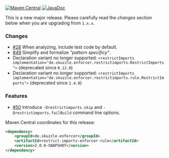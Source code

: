 [![Maven Central](https://img.shields.io/static/v1?label=MavenCentral&message=2.0.0-SNAPSHOT&color=blue)](https://search.maven.org/artifact/de.skuzzle.enforcer/restrict-imports-enforcer-rule/2.0.0-SNAPSHOT/jar) [![JavaDoc](https://img.shields.io/static/v1?label=JavaDoc&message=2.0.0-SNAPSHOT&color=orange)](http://www.javadoc.io/doc/de.skuzzle.enforcer/restrict-imports-enforcer-rule/2.0.0-SNAPSHOT)

This is a new major release. Please carefully read the _changes_ section below when you are upgrading from `1.x.x`.

### Changes
* [#28](https://github.com/skuzzle/restrict-imports-enforcer-rule/issues/28) When analyzing, include test code by default.
* [#49](https://github.com/skuzzle/restrict-imports-enforcer-rule/issues/49) Simplify and formalize _"pattern specificy"_.
* Declaration variant no longer supported: `<restrictImports implementation="de.skuzzle.enforcer.restrictimports.RestrictImports">` (deprecated since `0.12.0`)
* Declaration variant no longer supported: `<restrictImports implementation="de.skuzzle.enforcer.restrictimports.rule.RestrictImports">` (deprecated since `1.4.0`)


### Features
* [#50](https://github.com/skuzzle/restrict-imports-enforcer-rule/issues/50) Introduce `-Drestrictimports.skip` and `-Drestrictimports.failBuild` command line options.


Maven Central coordinates for this release:

```xml
<dependency>
    <groupId>de.skuzzle.enforcer</groupId>
    <artifactId>restrict-imports-enforcer-rule</artifactId>
    <version>2.0.0-SNAPSHOT</version>
</dependency>
```